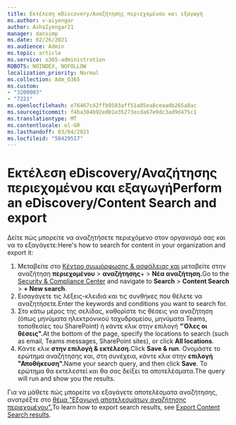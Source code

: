 ```yaml
---
title: Εκτέλεση eDiscovery/Αναζήτησης περιεχομένου και εξαγωγή
ms.author: v-aiyengar
author: AshaIyengar21
manager: dansimp
ms.date: 02/26/2021
ms.audience: Admin
ms.topic: article
ms.service: o365-administration
ROBOTS: NOINDEX, NOFOLLOW
localization_priority: Normal
ms.collection: Adm_O365
ms.custom:
- "3200003"
- "7221"
ms.openlocfilehash: e76467c42ffb9583aff51a05ea8ceaadb265a8ac
ms.sourcegitcommit: f4ba304b92ed01e35273ecda67e9dc3ad9d475c1
ms.translationtype: MT
ms.contentlocale: el-GR
ms.lasthandoff: 03/04/2021
ms.locfileid: "50429517"
---
```

# <a name="perform-an-ediscoverycontent-search-and-export"></a><span data-ttu-id="1ac21-102">Εκτέλεση eDiscovery/Αναζήτησης περιεχομένου και εξαγωγή</span><span class="sxs-lookup"><span data-stu-id="1ac21-102">Perform an eDiscovery/Content Search and export</span></span>

<span data-ttu-id="1ac21-103">Δείτε πώς μπορείτε να αναζητήσετε περιεχόμενο στον οργανισμό σας και να το εξαγάγετε:</span><span class="sxs-lookup"><span data-stu-id="1ac21-103">Here's how to search for content in your organization and export it:</span></span>

1. <span data-ttu-id="1ac21-104">Μεταβείτε στο [Κέντρο συμμόρφωσης & ασφάλειας και](https://go.microsoft.com/fwlink/?linkid=2086958) μεταβείτε στην αναζήτηση **περιεχομένου**  >  **αναζήτησης**+  >  **Νέα αναζήτηση.**</span><span class="sxs-lookup"><span data-stu-id="1ac21-104">Go to the [Security & Compliance Center](https://go.microsoft.com/fwlink/?linkid=2086958) and navigate to **Search** > **Content Search** > **+ New search**.</span></span>
1. <span data-ttu-id="1ac21-105">Εισαγάγετε τις λέξεις-κλειδιά και τις συνθήκες που θέλετε να αναζητήσετε.</span><span class="sxs-lookup"><span data-stu-id="1ac21-105">Enter the keywords and conditions you want to search for.</span></span>
1. <span data-ttu-id="1ac21-106">Στο κάτω μέρος της σελίδας, καθορίστε τις θέσεις για αναζήτηση (όπως μηνύματα ηλεκτρονικού ταχυδρομείου, μηνύματα Teams, τοποθεσίες του SharePoint) ή κάντε κλικ στην επιλογή **"Όλες οι θέσεις".**</span><span class="sxs-lookup"><span data-stu-id="1ac21-106">At the bottom of the page, specify the locations to search (such as email, Teams messages, SharePoint sites), or click **All locations**.</span></span>
1. <span data-ttu-id="1ac21-107">Κάντε κλικ **στην επιλογή & εκτέλεση.**</span><span class="sxs-lookup"><span data-stu-id="1ac21-107">Click **Save & run**.</span></span> <span data-ttu-id="1ac21-108">Ονομάστε το ερώτημα αναζήτησης και, στη συνέχεια, κάντε κλικ στην **επιλογή "Αποθήκευση".**</span><span class="sxs-lookup"><span data-stu-id="1ac21-108">Name your search query, and then click **Save**.</span></span> <span data-ttu-id="1ac21-109">Το ερώτημα θα εκτελεστεί και θα σας δείξει τα αποτελέσματα.</span><span class="sxs-lookup"><span data-stu-id="1ac21-109">The query will run and show you the results.</span></span>

<span data-ttu-id="1ac21-110">Για να μάθετε πώς μπορείτε να εξαγάγετε αποτελέσματα αναζήτησης, ανατρέξτε στο [θέμα "Εξαγωγή αποτελεσμάτων αναζήτησης περιεχομένου".](https://go.microsoft.com/fwlink/?linkid=2102118)</span><span class="sxs-lookup"><span data-stu-id="1ac21-110">To learn how to export search results, see [Export Content Search results](https://go.microsoft.com/fwlink/?linkid=2102118).</span></span>


